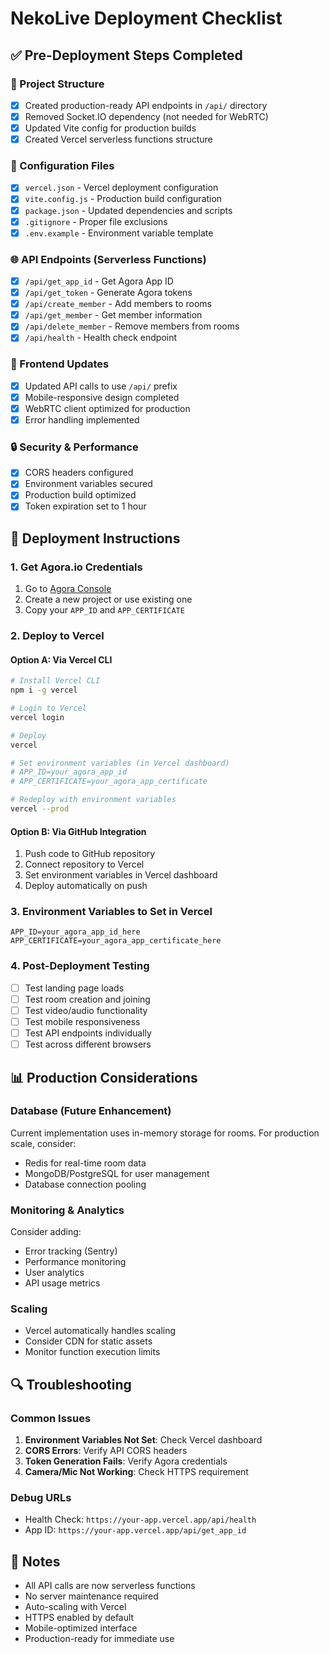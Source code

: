 # NekoLive Deployment Checklist

## ✅ Pre-Deployment Steps Completed

### 📁 Project Structure
- [x] Created production-ready API endpoints in `/api/` directory
- [x] Removed Socket.IO dependency (not needed for WebRTC)
- [x] Updated Vite config for production builds
- [x] Created Vercel serverless functions structure

### 🔧 Configuration Files
- [x] `vercel.json` - Vercel deployment configuration
- [x] `vite.config.js` - Production build configuration  
- [x] `package.json` - Updated dependencies and scripts
- [x] `.gitignore` - Proper file exclusions
- [x] `.env.example` - Environment variable template

### 🌐 API Endpoints (Serverless Functions)
- [x] `/api/get_app_id` - Get Agora App ID
- [x] `/api/get_token` - Generate Agora tokens
- [x] `/api/create_member` - Add members to rooms
- [x] `/api/get_member` - Get member information
- [x] `/api/delete_member` - Remove members from rooms
- [x] `/api/health` - Health check endpoint

### 📱 Frontend Updates
- [x] Updated API calls to use `/api/` prefix
- [x] Mobile-responsive design completed
- [x] WebRTC client optimized for production
- [x] Error handling implemented

### 🔒 Security & Performance
- [x] CORS headers configured
- [x] Environment variables secured
- [x] Production build optimized
- [x] Token expiration set to 1 hour

## 🚀 Deployment Instructions

### 1. Get Agora.io Credentials
1. Go to [Agora Console](https://console.agora.io/)
2. Create a new project or use existing one
3. Copy your `APP_ID` and `APP_CERTIFICATE`

### 2. Deploy to Vercel

#### Option A: Via Vercel CLI
```bash
# Install Vercel CLI
npm i -g vercel

# Login to Vercel
vercel login

# Deploy
vercel

# Set environment variables (in Vercel dashboard)
# APP_ID=your_agora_app_id
# APP_CERTIFICATE=your_agora_app_certificate

# Redeploy with environment variables
vercel --prod
```

#### Option B: Via GitHub Integration
1. Push code to GitHub repository
2. Connect repository to Vercel
3. Set environment variables in Vercel dashboard
4. Deploy automatically on push

### 3. Environment Variables to Set in Vercel
```
APP_ID=your_agora_app_id_here
APP_CERTIFICATE=your_agora_app_certificate_here
```

### 4. Post-Deployment Testing
- [ ] Test landing page loads
- [ ] Test room creation and joining
- [ ] Test video/audio functionality
- [ ] Test mobile responsiveness
- [ ] Test API endpoints individually
- [ ] Test across different browsers

## 📊 Production Considerations

### Database (Future Enhancement)
Current implementation uses in-memory storage for rooms. For production scale, consider:
- Redis for real-time room data
- MongoDB/PostgreSQL for user management
- Database connection pooling

### Monitoring & Analytics
Consider adding:
- Error tracking (Sentry)
- Performance monitoring
- User analytics
- API usage metrics

### Scaling
- Vercel automatically handles scaling
- Consider CDN for static assets
- Monitor function execution limits

## 🔍 Troubleshooting

### Common Issues
1. **Environment Variables Not Set**: Check Vercel dashboard
2. **CORS Errors**: Verify API CORS headers
3. **Token Generation Fails**: Verify Agora credentials
4. **Camera/Mic Not Working**: Check HTTPS requirement

### Debug URLs
- Health Check: `https://your-app.vercel.app/api/health`
- App ID: `https://your-app.vercel.app/api/get_app_id`

## 📝 Notes
- All API calls are now serverless functions
- No server maintenance required
- Auto-scaling with Vercel
- HTTPS enabled by default
- Mobile-optimized interface
- Production-ready for immediate use
